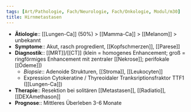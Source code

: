 ```yaml
---
tags: [Art/Pathologie, Fach/Neurologie, Fach/Onkologie, Modul/m30]
title: Hirnmetastasen
---
```

- **Ätiologie**:: [[Lungen-Ca]] (50%) > [[Mamma-Ca]] > [[Melanom]] > unbekannt
- **Symptome**:: Akut, rasch progredient, [[Kopfschmerzen]], [[Parese]]
- **Diagnostik**:: [[MRT]]/[[CT]] (klein = homogenes Enhancement; groß = ringförmiges Enhancement mit zentraler [[Nekrose]]; perifokale [[Ödeme]])
	- *Biopsie*:: Adenoide Strukturen, [[Stroma]], [[Leukocyten]]
	- Expression Cytokeratine / Thyreoidaler Tranksriptionsfraktor TTF1 ([[Lungen-Ca]])
- **Therapie**:: Resektion bei solitären [[Metastasen]], [[Radiatio]], [[DEXAmethason]]
- **Prognose**:: Mittleres Überleben 3-6 Monate